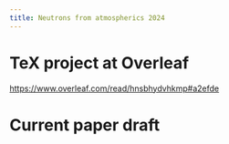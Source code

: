```yaml
---
title: Neutrons from atmospherics 2024
---
```


# TeX project at Overleaf
https://www.overleaf.com/read/hnsbhydvhkmp#a2efde

# Current paper draft
